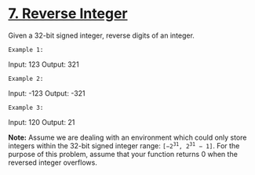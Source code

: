 # [7. Reverse Integer](https://leetcode.com/problems/reverse-integer/)

Given a 32-bit signed integer, reverse digits of an integer.
```
Example 1:
```
Input: 123
Output: 321
```
Example 2:
```
Input: -123
Output: -321
```
Example 3:
```
Input: 120
Output: 21

**Note:**
Assume we are dealing with an environment which could only store integers within the 32-bit signed integer range: <code>[−2<sup>31</sup>,  2<sup>31</sup> − 1]</code>. For the purpose of this problem, assume that your function returns 0 when the reversed integer overflows.